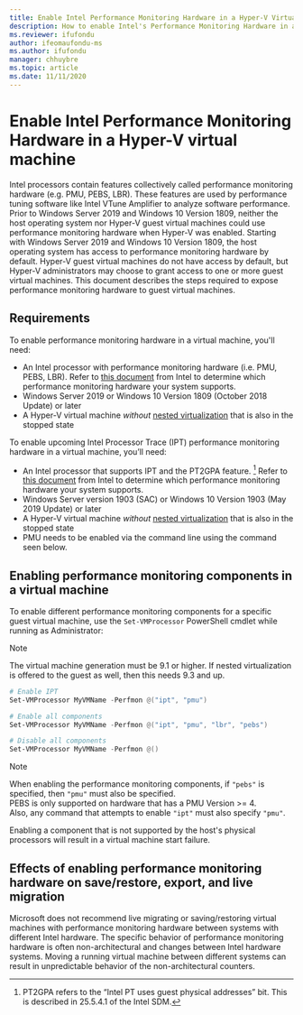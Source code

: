 ```yaml
---
title: Enable Intel Performance Monitoring Hardware in a Hyper-V Virtual Machine
description: How to enable Intel's Performance Monitoring Hardware in a Hyper-V Machine. Also touches on how enabling performance monitoring hardware effects live migration.
ms.reviewer: ifufondu
author: ifeomaufondu-ms
ms.author: ifufondu
manager: chhuybre
ms.topic: article
ms.date: 11/11/2020
---
```


# Enable Intel Performance Monitoring Hardware in a Hyper-V virtual machine

Intel processors contain features collectively called performance monitoring hardware (e.g. PMU, PEBS, LBR). These features are used by performance tuning software like Intel VTune Amplifier to analyze software performance.  Prior to Windows Server 2019 and Windows 10 Version 1809, neither the host operating system nor Hyper-V guest virtual machines could use performance monitoring hardware when Hyper-V was enabled.  Starting with Windows Server 2019 and Windows 10 Version 1809, the host operating system has access to performance monitoring hardware by default.  Hyper-V guest virtual machines do not have access by default, but Hyper-V administrators may choose to grant access to one or more guest virtual machines.  This document describes the steps required to expose performance monitoring hardware to guest virtual machines.

## Requirements

To enable performance monitoring hardware in a virtual machine, you'll need:

- An Intel processor with performance monitoring hardware (i.e. PMU, PEBS, LBR).  Refer to [this document]( https://software.intel.com/en-us/vtune-amplifier-cookbook-configuring-a-hyper-v-virtual-machine-for-hardware-based-hotspots-analysis) from Intel to determine which performance monitoring hardware your system supports.
- Windows Server 2019 or Windows 10 Version 1809 (October 2018 Update) or later
- A Hyper-V virtual machine _without_ [nested virtualization](/virtualization/hyper-v-on-windows/user-guide/nested-virtualization) that is also in the stopped state

To enable upcoming Intel Processor Trace (IPT) performance monitoring hardware in a virtual machine, you’ll need:

- An Intel processor that supports IPT and the PT2GPA feature.  [^1]  Refer to [this document]( https://software.intel.com/en-us/vtune-amplifier-cookbook-configuring-a-hyper-v-virtual-machine-for-hardware-based-hotspots-analysis) from Intel to determine which performance monitoring hardware your system supports.
- Windows Server version 1903 (SAC) or Windows 10 Version 1903 (May 2019 Update) or later
- A Hyper-V virtual machine _without_ [nested virtualization](/virtualization/hyper-v-on-windows/user-guide/nested-virtualization) that is also in the stopped state
- PMU needs to be enabled via the command line using the command seen below.

[^1]: PT2GPA refers to the “Intel PT uses guest physical addresses” bit. This is described in 25.5.4.1 of the Intel SDM.

## Enabling performance monitoring components in a virtual machine

To enable different performance monitoring components for a specific guest virtual machine, use the `Set-VMProcessor` PowerShell cmdlet while running as Administrator:

> [!NOTE]
> The virtual machine generation must be 9.1 or higher. If nested virtualization is offered to the guest as well, then this needs 9.3 and up.

``` Powershell
# Enable IPT
Set-VMProcessor MyVMName -Perfmon @("ipt", "pmu")
```

``` Powershell
# Enable all components
Set-VMProcessor MyVMName -Perfmon @("ipt", "pmu", "lbr", "pebs")
```

``` Powershell
# Disable all components
Set-VMProcessor MyVMName -Perfmon @()
```

> [!NOTE]
> When enabling the performance monitoring components, if `"pebs"` is specified, then `"pmu"` must also be specified.<br/>
> PEBS is only supported on hardware that has a PMU Version >= 4.<br/>
> Also, any command that attempts to enable `"ipt"` must also specify `"pmu"`.
>
> Enabling a component that is not supported by the host's physical processors will result in a virtual machine start failure.

## Effects of enabling performance monitoring hardware on save/restore, export, and live migration

Microsoft does not recommend live migrating or saving/restoring virtual machines with performance monitoring hardware between systems with different Intel hardware. The specific behavior of performance monitoring hardware is often non-architectural and changes between Intel hardware systems.  Moving a running virtual machine between different systems can result in unpredictable behavior of the non-architectural counters.
